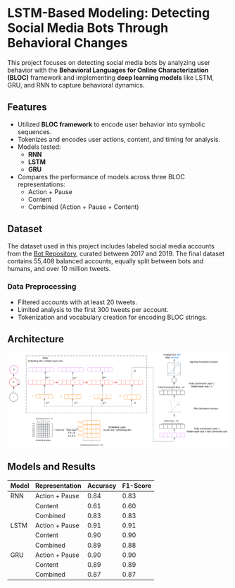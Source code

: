 # LSTM-Based Modeling: Detecting Social Media Bots Through Behavioral Changes  

This project focuses on detecting social media bots by analyzing user behavior with the **Behavioral Languages for Online Characterization (BLOC)** framework and implementing **deep learning models** like LSTM, GRU, and RNN to capture behavioral dynamics.  

## Features  
- Utilized **BLOC framework** to encode user behavior into symbolic sequences.  
- Tokenizes and encodes user actions, content, and timing for analysis.  
- Models tested:  
  - **RNN**  
  - **LSTM**  
  - **GRU**  
- Compares the performance of models across three BLOC representations:  
  - Action + Pause  
  - Content  
  - Combined (Action + Pause + Content)  

## Dataset  
The dataset used in this project includes labeled social media accounts from the [Bot Repository](https://botometer.osome.iu.edu/bot-repository/), curated between 2017 and 2019. The final dataset contains 55,408 balanced accounts, equally split between bots and humans, and over 10 million tweets.  

### Data Preprocessing  
- Filtered accounts with at least 20 tweets.  
- Limited analysis to the first 300 tweets per account.  
- Tokenization and vocabulary creation for encoding BLOC strings.

## Architecture
![\label{fig:q1}](design/Overall_Architecture.png)

## Models and Results  
| Model | Representation         | Accuracy | F1-Score |  
|-------|-------------------------|----------|----------|  
| RNN   | Action + Pause          | 0.84     | 0.83     |  
|    | Content                 | 0.61     | 0.60     |  
|    | Combined                | 0.83     | 0.83     |  
| LSTM  | Action + Pause          | 0.91     | 0.91     |  
|   | Content                 | 0.90     | 0.90     |  
|   | Combined                | 0.89     | 0.88     |  
| GRU   | Action + Pause          | 0.90     | 0.90     |  
|    | Content                 | 0.89     | 0.89     |  
|    | Combined                | 0.87     | 0.87     |  
